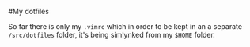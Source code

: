 #My dotfiles

So far there is only my `.vimrc` which in order to be kept in
an a separate `/src/dotfiles` folder, it's being simlynked
from my `$HOME` folder.
